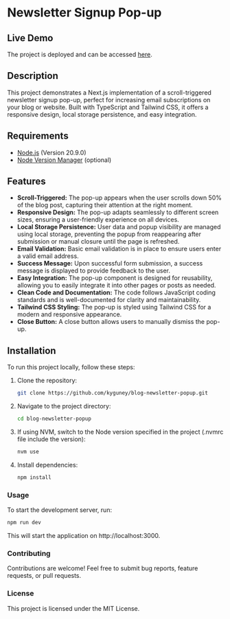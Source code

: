 # Newsletter Signup Pop-up

## Live Demo

The project is deployed and can be accessed [here](https://blog-newsletter-popup.kyguney.com/).

## Description

This project demonstrates a Next.js implementation of a scroll-triggered newsletter signup pop-up, perfect for increasing email subscriptions on your blog or website. Built with TypeScript and Tailwind CSS, it offers a responsive design, local storage persistence, and easy integration.

## Requirements

- [Node.js](https://nodejs.org/en) (Version 20.9.0)
- [Node Version Manager](https://github.com/nvm-sh/nvm) (optional)

## Features

- **Scroll-Triggered:** The pop-up appears when the user scrolls down 50% of the blog post, capturing their attention at the right moment.
- **Responsive Design:** The pop-up adapts seamlessly to different screen sizes, ensuring a user-friendly experience on all devices.
- **Local Storage Persistence:** User data and popup visibility are managed using local storage, preventing the popup from reappearing after submission or manual closure until the page is refreshed.
- **Email Validation:** Basic email validation is in place to ensure users enter a valid email address.
- **Success Message:** Upon successful form submission, a success message is displayed to provide feedback to the user.
- **Easy Integration:** The pop-up component is designed for reusability, allowing you to easily integrate it into other pages or posts as needed.
- **Clean Code and Documentation:** The code follows JavaScript coding standards and is well-documented for clarity and maintainability.
- **Tailwind CSS Styling:** The pop-up is styled using Tailwind CSS for a modern and responsive appearance.
- **Close Button:** A close button allows users to manually dismiss the pop-up.

## Installation

To run this project locally, follow these steps:

1. Clone the repository:

   ```bash
   git clone https://github.com/kyguney/blog-newsletter-popup.git
   ```

2. Navigate to the project directory:

    ```bash
    cd blog-newsletter-popup
    ```

3. If using NVM, switch to the Node version specified in the project (.nvmrc file include the version):

    ```bash
    nvm use
    ```

4. Install dependencies:
    ```bash
    npm install
    ```

### Usage

To start the development server, run:

  ```bash
  npm run dev
  ```

This will start the application on http://localhost:3000.

### Contributing

Contributions are welcome! Feel free to submit bug reports, feature requests, or pull requests.

### License

This project is licensed under the MIT License.
